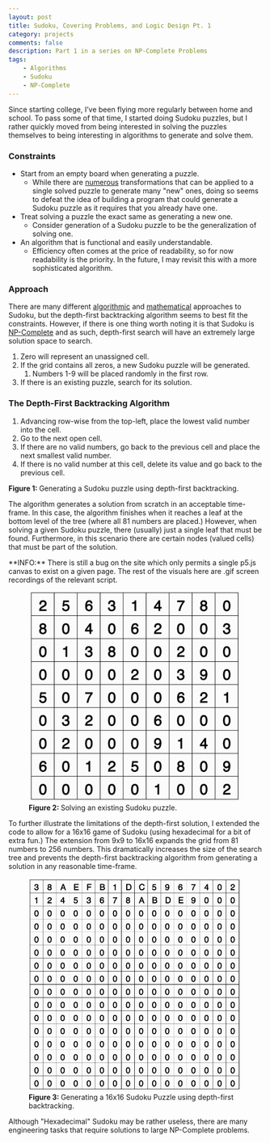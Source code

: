 ```yaml
---
layout: post
title: Sudoku, Covering Problems, and Logic Design Pt. 1
category: projects
comments: false
description: Part 1 in a series on NP-Complete Problems
tags:
    - Algorithms
    - Sudoku
    - NP-Complete
---
```


Since starting college, I’ve been flying more regularly between home and school. To pass some of that time, I started doing Sudoku puzzles, but I rather quickly moved from being interested in solving the puzzles themselves to being interesting in algorithms to generate and solve them.

### Constraints
- Start from an empty board when generating a puzzle.
    - While there are [numerous](http://ljkrakauer.com/Sudoku/transformations.htm) transformations that can be applied to a single solved puzzle to generate many "new" ones, doing so seems to defeat the idea of building a program that could generate a Sudoku puzzle as it requires that you already have one.
- Treat solving a puzzle the exact same as generating a new one.
    - Consider generation of a Sudoku puzzle to be the generalization of solving one.
- An algorithm that is functional and easily understandable.
    - Efficiency often comes at the price of readability, so for now readability is the priority. In the future, I may revisit this with a more sophisticated algorithm.


### Approach
There are many different [algorithmic](https://en.wikipedia.org/wiki/Sudoku_solving_algorithms) and [mathematical](https://en.wikipedia.org/wiki/Mathematics_of_Sudoku) approaches to Sudoku, but the depth-first backtracking algorithm seems to best fit the constraints. However, if there is one thing worth noting it is that Sudoku is [NP-Complete](https://en.wikipedia.org/wiki/NP-completeness) and as such, depth-first search will have an extremely large solution space to search.

1. Zero will represent an unassigned cell.
2. If the grid contains all zeros, a new Sudoku puzzle will be generated.
    1. Numbers 1-9 will be placed randomly in the first row.
3. If there is an existing puzzle, search for its solution.

### The Depth-First Backtracking Algorithm
1. Advancing row-wise from the top-left, place the lowest valid number into the cell.
2. Go to the next open cell.
3. If there are no valid numbers, go back to the previous cell and place the next smallest valid number.
4. If there is no valid number at this cell, delete its value and go back to the previous cell.

<div id="sudoku9" style=" margin-left:100px position:relative;">
    <script src="/projects/sudoku9.js" type="text/javascript"></script>
</div>
<figcaption>
<strong>Figure 1: </strong>Generating a Sudoku puzzle using depth-first backtracking.
</figcaption>

The algorithm generates a solution from scratch in an acceptable time-frame. In this case, the algorithm finishes when it reaches a leaf at the bottom level of the tree (where all 81 numbers are placed.) However, when solving a given Sudoku puzzle, there (usually) just a single leaf that must be found. Furthermore, in this scenario there are certain nodes (valued cells) that must be part of the solution.

<div class="note alert">
**INFO:** There is still a bug on the site which only permits a single p5.js canvas to exist on a given page. The rest of the visuals here are .gif screen recordings of the relevant script.
</div>

<figure>
<img alt="sudoku9_solve" src="/resources/images/Sudoku/solve-existing.gif"/>
<figcaption>
<strong>Figure 2: </strong> Solving an existing Sudoku puzzle.
</figcaption>
</figure>

To further illustrate the limitations of the depth-first solution, I extended the code to allow for a 16x16 game of Sudoku (using hexadecimal for a bit of extra fun.) The extension from 9x9 to 16x16 expands the grid from 81 numbers to 256 numbers. This dramatically increases the size of the search tree and prevents the depth-first backtracking algorithm from generating a solution in any reasonable time-frame.


<figure>
<img alt="sudoku16" src="/resources/images/Sudoku/sudoku16.gif"/>
<figcaption>
<strong>Figure 3: </strong> Generating a 16x16 Sudoku Puzzle using depth-first backtracking.
</figcaption>
</figure>

Although "Hexadecimal" Sudoku may be rather useless, there are many engineering tasks that require solutions to large NP-Complete problems.

